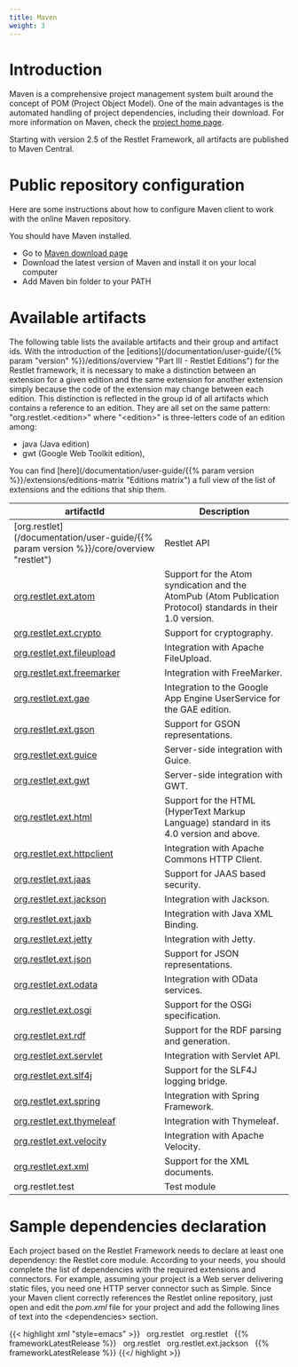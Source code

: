 ```yaml
---
title: Maven
weight: 3
---
```

# Introduction

Maven is a comprehensive project management system built around the
concept of POM (Project Object Model). One of the main advantages is the
automated handling of project dependencies, including their download.
For more information on Maven, check the [project home page](http://maven.apache.org/).

Starting with version 2.5 of the Restlet Framework, all artifacts are 
published to Maven Central.

# Public repository configuration

Here are some instructions about how to configure Maven client to work
with the online Maven repository.

You should have Maven installed.

-   Go to [Maven download
    page](http://maven.apache.org/download.html)
-   Download the latest version of Maven and install it on your local
    computer
-   Add Maven bin folder to your PATH

# Available artifacts

The following table lists the available artifacts and their group and
artifact ids. With the introduction of the
[editions](/documentation/user-guide/{{% param "version" %}}/editions/overview "Part III - Restlet Editions")
for the Restlet framework, it is necessary to make a distinction between
an extension for a given edition and the same extension for another
extension simply because the code of the extension may change between
each edition. This distinction is reflected in the group id of all
artifacts which contains a reference to an edition. They are all set on
the same pattern: "org.restlet.\<edition\>" where "\<edition\>" is
three-letters code of an edition among:

-   java (Java edition)
-   gwt (Google Web Toolkit edition),

You can find [here](/documentation/user-guide/{{% param version %}}/extensions/editions-matrix "Editions matrix")
a full view of the list of extensions and the editions that ship them. 

artifactId | Description
---------- | ------------
[org.restlet](/documentation/user-guide/{{% param version %}}/core/overview "restlet") | Restlet API
[org.restlet.ext.atom](../../extensions/atom "atom")|Support for the Atom syndication and the AtomPub (Atom Publication Protocol) standards in their 1.0 version.
[org.restlet.ext.crypto](../../extensions/crypto "crypto")|Support for cryptography.
[org.restlet.ext.fileupload](../../extensions/fileupload "fileupload")|Integration with Apache FileUpload.
[org.restlet.ext.freemarker](../../extensions/freemarker "freemarker")|Integration with FreeMarker.
[org.restlet.ext.gae](../../extensions/gae "gae")|Integration to the Google App Engine UserService for the GAE edition.
[org.restlet.ext.gson](../../extensions/gson "gson")|Support for GSON representations.
[org.restlet.ext.guice](../../extensions/guice "guice")|Server-side integration with Guice.
[org.restlet.ext.gwt](../../extensions/gwt "gwt")|Server-side integration with GWT.
[org.restlet.ext.html](../../extensions/html "html")|Support for the HTML (HyperText Markup Language) standard in its 4.0 version and above.
[org.restlet.ext.httpclient](../../extensions/httpclient "httpclient")|Integration with Apache Commons HTTP Client.
[org.restlet.ext.jaas](../../extensions/jaas "jaas")|Support for JAAS based security.
[org.restlet.ext.jackson](../../extensions/jackson "jackson")|Integration with Jackson.
[org.restlet.ext.jaxb](../../extensions/jaxb "jaxb")|Integration with Java XML Binding.
[org.restlet.ext.jetty](../../extensions/jetty "jetty")|Integration with Jetty.
[org.restlet.ext.json](../../extensions/json "json")|Support for JSON representations.
[org.restlet.ext.odata](../../extensions/odata/overview "odata")|Integration with OData services.
[org.restlet.ext.osgi](../../extensions/osgi "osgi")|Support for the OSGi specification.
[org.restlet.ext.rdf](../../extensions/rdf "rdf")|Support for the RDF parsing and generation.
[org.restlet.ext.servlet](../../extensions/servlet "servlet")|Integration with Servlet API.
[org.restlet.ext.slf4j](../../extensions/slf4j "slf4j")|Support for the SLF4J logging bridge.
[org.restlet.ext.spring](../../extensions/spring/overview "spring")|Integration with Spring Framework.
[org.restlet.ext.thymeleaf](../../extensions/thymeleaf "thymeleaf")|Integration with Thymeleaf.
[org.restlet.ext.velocity](../../extensions/velocity "velocity")|Integration with Apache Velocity.
[org.restlet.ext.xml](../../extensions/xml "xml")|Support for the XML documents.
org.restlet.test | Test module

# Sample dependencies declaration

Each project based on the Restlet Framework needs to declare at least
one dependency: the Restlet core module. According to your needs, you
should complete the list of dependencies with the required extensions
and connectors. For example, assuming your project is a Web server
delivering static files, you need one HTTP server connector such as
Simple. Since your Maven client correctly references the Restlet online
repository, just open and edit the *pom.xml* file for your project and
add the following lines of text into the \<dependencies\> section.

{{< highlight xml "style=emacs" >}}<dependency>
  <groupId>org.restlet</groupId>
  <artifactId>org.restlet</artifactId>
  <version>{{% frameworkLatestRelease %}}</version>
</dependency>
<dependency>
  <groupId>org.restlet</groupId>
  <artifactId>org.restlet.ext.jackson</artifactId>
  <version>{{% frameworkLatestRelease %}}</version>
</dependency>
{{</ highlight >}}
